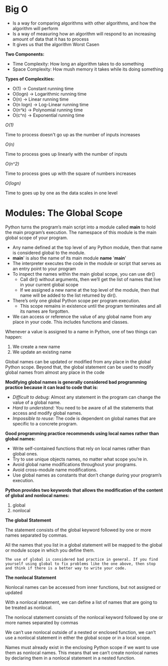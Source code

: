 # Big O

- Is a way for comparing algorithms with other algorithms, and how the algorithm will perform 
- Is a way of measuring how an algorithm will respond to an increasing amount of data that it has to process
- It gives us that the algorithm Worst Casen

**Two Components:** 

- Time Complexity: How long an algorithm takes to do something
- Space Complexity: How mush memory it takes while its doing something

**Types of Complexities:** 

- O(1) -> Constant running time
- O(logn) -> Logarithmic running time
- O(n) -> Linear running time
- O(n logn) -> Log-Linear running time
- O(n^k) -> Polynomial running time
- O(c^n) -> Exponential running time

*O(1)*

Time to process doesn't go up as the number of inputs increases

*O(n)*

Time to process goes up linearly with the number of inputs

*O(n^2)*

Time to process goes up with the square of numbers increases

*O(logn)*

Time to goes up by one as the data scales in one level


# Modules: The Global Scope
Python turns the program’s main script into a module called __main__ to hold the main program’s execution. The namespace of this module is the main global scope of your program.
- Any name defined at the top level of any Python module, then that name is considered global to the module.
- __main__' is also the name of its main module
     __name__
    '__main__'
- The interpreter executes the code in the module or script that serves as an entry point to your program
- To inspect the names within the main global scope, you can use dir()
    - Call dir() without arguments, then we’ll get the list of names that live in your current global scope
    - If we assigned a new name at the top level of the module, then that name will be added to the list returned by dir().
- There’s only one global Python scope per program execution.
    - This scope remains in existence until the program terminates and all its names are forgotten.
- We can access or reference the value of any global name from any place in your code. This includes functions and classes.

Whenever a value is assigned to a name in Python, one of two things can happen:
1. We create a new name
3. We update an existing name

Global names can be updated or modified from any place in the global Python scope. Beyond that, the global statement can be used to modify global names from almost any place in the code

**Modifying global names is generally considered bad programming practice because it can lead to code that is:**

- *Difficult to debug:* Almost any statement in the program can change the value of a global name.
- *Hard to understand:* You need to be aware of all the statements that access and modify global names.
- *Impossible to reuse:* The code is dependent on global names that are specific to a concrete program.

**Good programming practice recommends using local names rather than global names:**

- Write self-contained functions that rely on local names rather than global ones.
- Try to use unique objects names, no matter what scope you’re in.
- Avoid global name modifications throughout your programs.
- Avoid cross-module name modifications.
- Use global names as constants that don’t change during your program’s execution.


**Python provides two keywords that allows the modification of the content of global and nonlocal names:**

1. global
2. nonlocal

**The global Statement**

The statement consists of the global keyword followed by one or more names separated by commas.

All the names that you list in a global statement will be mapped to the global or module scope in which you define them.

    The use of global is considered bad practice in general. If you find yourself using global to fix problems like the one above, then stop and think if there is a better way to write your code.

**The nonlocal Statement**

Nonlocal names can be accessed from inner functions, but not assigned or updated

With a nonlocal statement, we can define a list of names that are going to be treated as nonlocal.

The nonlocal statement consists of the nonlocal keyword followed by one or more names separated by commas

We can’t use nonlocal outside of a nested or enclosed function, we can’t use a nonlocal statement in either the global scope or in a local scope.

Names must already exist in the enclosing Python scope if we want to use them as nonlocal names. This means that we can’t create nonlocal names by declaring them in a nonlocal statement in a nested function.

